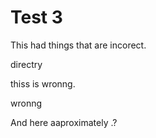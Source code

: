 
# Test 3


This had things that are incorect.

directry

thiss is wronng.

wronng

And here aaproximately .?
